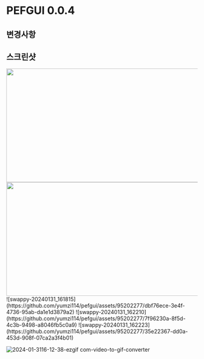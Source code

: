 # PEFGUI 0.0.4

## 변경사항

## 스크린샷
<img src="https://github.com/yumzi114/pefgui/assets/95202277/7f96230a-8f5d-4c3b-9498-a8046fb5c0a9" width="600" height="300">
<img src="https://github.com/yumzi114/pefgui/assets/95202277/dbf76ece-3e4f-4736-95ab-da1e1d3879a2" width="600" height="300">
![swappy-20240131_161815](https://github.com/yumzi114/pefgui/assets/95202277/dbf76ece-3e4f-4736-95ab-da1e1d3879a2)
![swappy-20240131_162210](https://github.com/yumzi114/pefgui/assets/95202277/7f96230a-8f5d-4c3b-9498-a8046fb5c0a9)
![swappy-20240131_162223](https://github.com/yumzi114/pefgui/assets/95202277/35e22367-dd0a-453d-908f-07ca2a3f4b01)

![2024-01-3116-12-38-ezgif com-video-to-gif-converter](https://github.com/yumzi114/pefgui/assets/95202277/1102af23-47ef-4aa7-8b3d-7f78f113c542)